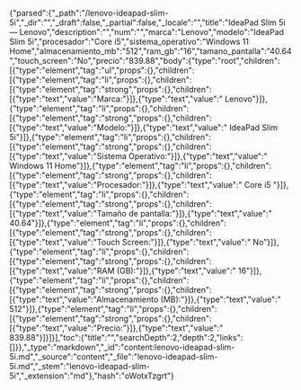 {"parsed":{"_path":"/lenovo-ideapad-slim-5i","_dir":"","_draft":false,"_partial":false,"_locale":"","title":"IdeaPad Slim 5i — Lenovo","description":"","num":"","marca":"Lenovo","modelo":"IdeaPad Slim 5i","procesador":"Core i5","sistema_operativo":"Windows 11 Home","almacenamiento_mb":"512","ram_gb":"16","tamano_pantalla":"40.64","touch_screen":"No","precio":"839.88","body":{"type":"root","children":[{"type":"element","tag":"ul","props":{},"children":[{"type":"element","tag":"li","props":{},"children":[{"type":"element","tag":"strong","props":{},"children":[{"type":"text","value":"Marca:"}]},{"type":"text","value":" Lenovo"}]},{"type":"element","tag":"li","props":{},"children":[{"type":"element","tag":"strong","props":{},"children":[{"type":"text","value":"Modelo:"}]},{"type":"text","value":" IdeaPad Slim 5i"}]},{"type":"element","tag":"li","props":{},"children":[{"type":"element","tag":"strong","props":{},"children":[{"type":"text","value":"Sistema Operativo:"}]},{"type":"text","value":" Windows 11 Home"}]},{"type":"element","tag":"li","props":{},"children":[{"type":"element","tag":"strong","props":{},"children":[{"type":"text","value":"Procesador:"}]},{"type":"text","value":" Core i5 "}]},{"type":"element","tag":"li","props":{},"children":[{"type":"element","tag":"strong","props":{},"children":[{"type":"text","value":"Tamaño de pantalla:"}]},{"type":"text","value":" 40.64"}]},{"type":"element","tag":"li","props":{},"children":[{"type":"element","tag":"strong","props":{},"children":[{"type":"text","value":"Touch Screen:"}]},{"type":"text","value":" No"}]},{"type":"element","tag":"li","props":{},"children":[{"type":"element","tag":"strong","props":{},"children":[{"type":"text","value":"RAM (GB):"}]},{"type":"text","value":" 16"}]},{"type":"element","tag":"li","props":{},"children":[{"type":"element","tag":"strong","props":{},"children":[{"type":"text","value":"Almacenamiento (MB):"}]},{"type":"text","value":" 512"}]},{"type":"element","tag":"li","props":{},"children":[{"type":"element","tag":"strong","props":{},"children":[{"type":"text","value":"Precio:"}]},{"type":"text","value":" 839.88"}]}]}],"toc":{"title":"","searchDepth":2,"depth":2,"links":[]}},"_type":"markdown","_id":"content:lenovo-ideapad-slim-5i.md","_source":"content","_file":"lenovo-ideapad-slim-5i.md","_stem":"lenovo-ideapad-slim-5i","_extension":"md"},"hash":"oWotxTzgrt"}